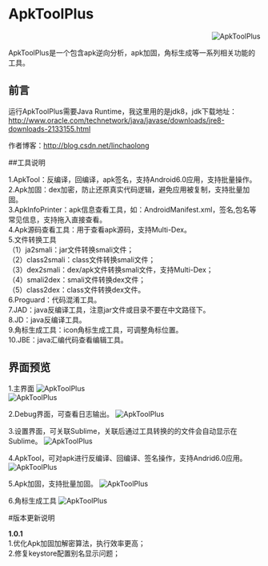 
# ApkToolPlus

<a href="https://github.com/linchaolong/ApkToolPlus">
    <img src="https://raw.githubusercontent.com/linchaolong/ApkToolPlus/master/img/logo.png" alt="ApkToolPlus" title="ApkToolPlus" align="right" />
</a>
<br/>

ApkToolPlus是一个包含apk逆向分析，apk加固，角标生成等一系列相关功能的工具。

## 前言

运行ApkToolPlus需要Java Runtime，我这里用的是jdk8，jdk下载地址：http://www.oracle.com/technetwork/java/javase/downloads/jre8-downloads-2133155.html

作者博客：http://blog.csdn.net/linchaolong


##工具说明

1.ApkTool：反编译，回编译，apk签名，支持Android6.0应用，支持批量操作。<br/>
2.Apk加固：dex加密，防止还原真实代码逻辑，避免应用被复制，支持批量加固。<br/>
3.ApkInfoPrinter：apk信息查看工具，如：AndroidManifest.xml，签名,包名等常见信息，支持拖入直接查看。<br/>
4.Apk源码查看工具：用于查看apk源码，支持Multi-Dex。<br/>
5.文件转换工具<br/>
（1）ja2smali：jar文件转换smali文件；<br/>
（2）class2smali：class文件转换smali文件；<br/>
（3）dex2smali：dex/apk文件转换smali文件，支持Multi-Dex；<br/>
（4）smali2dex：smali文件转换dex文件；<br/>
（5）class2dex：class文件转换dex文件。<br/>
6.Proguard：代码混淆工具。<br/>
7.JAD：java反编译工具，注意jar文件或目录不要在中文路径下。<br/>
8.JD：java反编译工具。<br/>
9.角标生成工具：icon角标生成工具，可调整角标位置。<br/>
10.JBE：java汇编代码查看编辑工具。<br/>


## 界面预览

1.主界面
<img src="https://raw.githubusercontent.com/linchaolong/ApkToolPlus/master/img/Main1.jpg" alt="ApkToolPlus" title="ApkToolPlus"/>
<br/>
<img src="https://raw.githubusercontent.com/linchaolong/ApkToolPlus/master/img/Main2.jpg" alt="ApkToolPlus" title="ApkToolPlus"/>
<br/>

2.Debug界面，可查看日志输出。
<img src="https://raw.githubusercontent.com/linchaolong/ApkToolPlus/master/img/Debug.jpg" alt="ApkToolPlus" title="ApkToolPlus"/>
<br/>

3.设置界面，可关联Sublime，关联后通过工具转换的的文件会自动显示在Sublime。
<img src="https://raw.githubusercontent.com/linchaolong/ApkToolPlus/master/img/Settings.jpg" alt="ApkToolPlus" title="ApkToolPlus"/>
<br/>

4.ApkTool，可对apk进行反编译、回编译、签名操作，支持Andrid6.0应用。
<img src="https://raw.githubusercontent.com/linchaolong/ApkToolPlus/master/img/ApkTool.jpg" alt="ApkToolPlus" title="ApkToolPlus"/>
<br/>

5.Apk加固，支持批量加固。
<img src="https://raw.githubusercontent.com/linchaolong/ApkToolPlus/master/img/ApkProtector.jpg" alt="ApkToolPlus" title="ApkToolPlus"/>
<br/>

6.角标生成工具
<img src="https://raw.githubusercontent.com/linchaolong/ApkToolPlus/master/img/IconTool.jpg" alt="ApkToolPlus" title="ApkToolPlus"/>
<br/>

#版本更新说明

**1.0.1**<br/>
1.优化Apk加固加解密算法，执行效率更高；<br/>
2.修复keystore配置别名显示问题；<br/>

